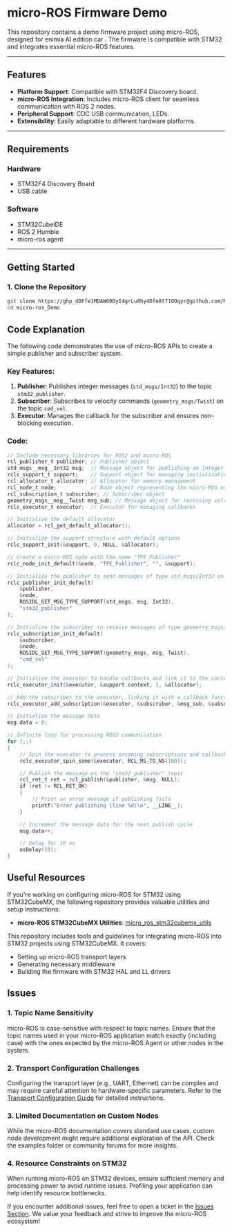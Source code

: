 # micro-ROS Firmware Demo

This repository contains a demo firmware project using micro-ROS, designed for enimia AI edition car  . The firmware is compatible with STM32 and integrates essential micro-ROS features.

---

## Features

- **Platform Support**: Compatible with STM32F4 Discovery board.
- **micro-ROS Integration**: Includes micro-ROS client for seamless communication with ROS 2 nodes.
- **Peripheral Support**: CDC USB communication, LEDs.
- **Extensibility**: Easily adaptable to different hardware platforms.

---

## Requirements

### Hardware
-  STM32F4 Discovery Board
-  USB cable 

### Software
- STM32CubeIDE 
- ROS 2 Humble
- micro-ros agent

---

## Getting Started

### 1. Clone the Repository
```bash
git clone https://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@github.com/MansourACH/micro-ros_Demo.git
cd micro-ros_Demo
```
## Code Explanation

The following code demonstrates the use of micro-ROS APIs to create a simple publisher and subscriber system. 

### Key Features:
1. **Publisher**: Publishes integer messages (`std_msgs/Int32`) to the topic `stm32_publisher`.
2. **Subscriber**: Subscribes to velocity commands (`geometry_msgs/Twist`) on the topic `cmd_vel`.
3. **Executor**: Manages the callback for the subscriber and ensures non-blocking execution.

### Code:
```c
// Include necessary libraries for ROS2 and micro-ROS
rcl_publisher_t publisher; // Publisher object
std_msgs__msg__Int32 msg;  // Message object for publishing an integer
rclc_support_t support;    // Support object for managing initialization
rcl_allocator_t allocator; // Allocator for memory management
rcl_node_t node;           // Node object representing the micro-ROS node
rcl_subscription_t subscriber; // Subscriber object
geometry_msgs__msg__Twist msg_sub; // Message object for receiving velocity commands
rclc_executor_t executor;  // Executor for managing callbacks

// Initialize the default allocator
allocator = rcl_get_default_allocator();

// Initialize the support structure with default options
rclc_support_init(&support, 0, NULL, &allocator);

// Create a micro-ROS node with the name "TPE_Publisher"
rclc_node_init_default(&node, "TPE_Publisher", "", &support);

// Initialize the publisher to send messages of type std_msgs/Int32 on the "stm32_publisher" topic
rclc_publisher_init_default(
    &publisher,
    &node,
    ROSIDL_GET_MSG_TYPE_SUPPORT(std_msgs, msg, Int32),
    "stm32_publisher"
);

// Initialize the subscriber to receive messages of type geometry_msgs/Twist on the "cmd_vel" topic
rclc_subscription_init_default(
    &subscriber,
    &node,
    ROSIDL_GET_MSG_TYPE_SUPPORT(geometry_msgs, msg, Twist),
    "cmd_vel"
);

// Initialize the executor to handle callbacks and link it to the context
rclc_executor_init(&executor, &support.context, 1, &allocator);

// Add the subscriber to the executor, linking it with a callback function
rclc_executor_add_subscription(&executor, &subscriber, &msg_sub, &subscription_callback, ON_NEW_DATA);

// Initialize the message data
msg.data = 0;

// Infinite loop for processing ROS2 communication
for (;;)
{
    // Spin the executor to process incoming subscriptions and callbacks
    rclc_executor_spin_some(&executor, RCL_MS_TO_NS(100));

    // Publish the message on the "stm32_publisher" topic
    rcl_ret_t ret = rcl_publish(&publisher, &msg, NULL);
    if (ret != RCL_RET_OK)
    {
        // Print an error message if publishing fails
        printf("Error publishing (line %d)\n", __LINE__);
    }

    // Increment the message data for the next publish cycle
    msg.data++;

    // Delay for 10 ms
    osDelay(10);
}
```
## Useful Resources

If you're working on configuring micro-ROS for STM32 using STM32CubeMX, the following repository provides valuable utilities and setup instructions:

- **micro-ROS STM32CubeMX Utilities**: [micro_ros_stm32cubemx_utils](https://github.com/micro-ROS/micro_ros_stm32cubemx_utils.git)

This repository includes tools and guidelines for integrating micro-ROS into STM32 projects using STM32CubeMX. It covers:
- Setting up micro-ROS transport layers
- Generating necessary middleware
- Building the firmware with STM32 HAL and LL drivers
## Issues

### 1. Topic Name Sensitivity  
micro-ROS is case-sensitive with respect to topic names. Ensure that the topic names used in your micro-ROS application match exactly (including case) with the ones expected by the micro-ROS Agent or other nodes in the system.  

### 2. Transport Configuration Challenges  
Configuring the transport layer (e.g., UART, Ethernet) can be complex and may require careful attention to hardware-specific parameters. Refer to the [Transport Configuration Guide](https://github.com/micro-ROS/micro_ros_stm32cubemx_utils.git) for detailed instructions.  

### 3. Limited Documentation on Custom Nodes  
While the micro-ROS documentation covers standard use cases, custom node development might require additional exploration of the API. Check the examples folder or community forums for more insights.  

### 4. Resource Constraints on STM32  
When running micro-ROS on STM32 devices, ensure sufficient memory and processing power to avoid runtime issues. Profiling your application can help identify resource bottlenecks.  

If you encounter additional issues, feel free to open a ticket in the [Issues Section](link-to-issues). We value your feedback and strive to improve the micro-ROS ecosystem!  

  

